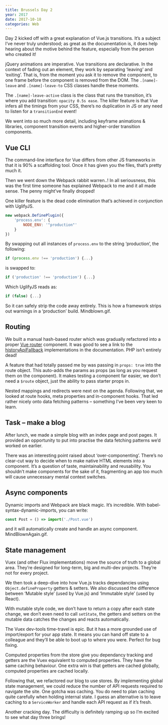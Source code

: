 ```yaml
---
title: Brussels Day 2
year: 2017
date: 2017-10-18
categories: Web
---
```


Day 2 kicked off with a great explanation of Vue.js transitions. It’s a subject I’ve never truly understood; as great as the documentation is, it does help hearing about the motive behind the feature, especially from the person who created it!

jQuery animations are imperative. Vue transitions are declarative. In the context of fading out an element, they work by separating ‘leaving’ and ‘exiting’. That is, from the moment you ask it to remove the component, to one frame before the component is removed from the DOM. The `.[name]-leave` and `.[name]-leave-to` CSS classes handle these moments.

The `.[name]-leave-active` class is the class that runs the transition, it’s where you add transition: `opacity 0.5s ease`. The killer feature is that Vue infers all the timings from your CSS, there’s no duplication in JS or any need to listen for a `transitionEnd` event!

We went into so much more detail, including keyframe animations & libraries, component transition events and higher-order transition components.

## Vue CLI

The command-line interface for Vue differs from other JS frameworks in that it is 90% a scaffolding tool. Once it has given you the files, that’s pretty much it.

Then we went down the Webpack rabbit warren..! In all seriousness, this was the first time someone has explained Webpack to me and it all made sense. The penny might’ve finally dropped!

One killer feature is the dead code elimination that’s achieved in conjunction with UglifyJS.

```javascript
new webpack.DefinePlugin({
    'process.env': {
        NODE_ENV: '"production"'
    }
})
```

By swapping out all instances of `process.env` to the string ‘production’, the following:

```javascript
if (process.env !== 'production') {...}
```

is swapped to:

```javascript
if ('production' !== 'production') {...}
```

Which UglifyJS reads as:

```javascript
if (false) {...}
```

So it can safely strip the code away entirely. This is how a framework strips out warnings in a ‘production’ build. Mindblown.gif.

## Routing

We built a manual hash-based router which was gradually refactored into a proper [Vue router](https://router.vuejs.org/en/) component. It was good to see a link to the [historyApiFallback](https://router.vuejs.org/en/essentials/history-mode.html) implementations in the documentation. PHP isn’t entirely dead!

A feature that had totally passed me by was passing in `props: true` into the route object. This auto-adds the params as props (as long as you request them on the component). It makes testing a component far easier, we don’t need a `$route` object, just the ability to pass starter props in.

Nested mappings and redirects were next on the agenda. Following that, we looked at route hooks, meta properties and in-component hooks. That led rather nicely onto data fetching patterns – something I’ve been very keen to learn.

## Task – make a blog

After lunch, we made a simple blog with an index page and post pages. It provided an opportunity to put into practise the data fetching patterns we’d worked on earlier.

There was an interesting point raised about ‘over-componenting’. There’s no clear-cut way to decide when to make native HTML elements into a component. It’s a question of taste, maintainability and reusability. You shouldn’t make components for the sake of it, fragmenting an app too much will cause unnecessary mental context switches.

## Async components

Dynamic imports and Webpack are black magic. It’s incredible. With babel-syntax-dynamic-imports, you can write:

```javascript
const Post = () => import('./Post.vue')
```

and it will automatically create and handle an async component. MindBlownAgain.gif.

## State management

Vuex (and other Flux implementations) move the source of truth to a global area. They’re designed for long-term, big and multi-dev projects. They’re not for every project.

We then took a deep-dive into how Vue.js tracks dependancies using `Object.defineProperty` getters & setters. We also discussed the difference between ‘Mutable style’ (used by Vue.js) and ‘Immutable style’ (used by React).

With mutable style code, we don’t have to return a copy after each state change, we don’t even need to call `setState`, the getters and setters on the mutable data catches the changes and reacts automatically.

The Vuex dev-tools time-travel is epic. But it has a more grounded use of import/export for your app state. It means you can hand off state to a colleague and they’ll be able to boot up to where you were. Perfect for bug fixing.

Computed properties from the store give you dependancy tracking and getters are the Vuex equivalent to computed properties. They have the same caching behaviour. One extra win is that getters are cached globally, computed properties are cached locally.

Following that, we refactored our blog to use stores. By implementing global state management, we could reduce the number of API requests required to navigate the site. One gotcha was caching. You do need to plan caching quite carefully when holding internal state. I guess an alternative is to leave caching to a `ServiceWorker` and handle each API request as if it’s fresh.

Another cracking day. The difficulty is definitely ramping up so I’m excited to see what day three brings!
